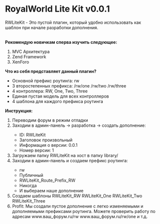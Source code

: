 <h1>RoyalWorld Lite Kit v0.0.1</h1>
<p>RWLiteKit - Это пустой плагин, который удобно использовать как шаблон при начале разработки дополнения.</p>
<br/>
<b>Рекомендую новичкам сперва изучить следующее:</b>
<ol>
  <li>MVC Архитектура</li>
  <li>Zend Framework</li>
  <li>XenForo</li>
</ol>
<b>Что из себя представляет данный плагин?</b>
<ul>
  <li>Основной префикс роутинга: rw</li>
  <li>3 второстепенных префикса: /rw/one /rw/two /rw/three</li>
  <li>4 контроллера: RW, One, Two, Three</li>
  <li>Единая пустая модель для всех контроллеров</li>
  <li>4 шаблона для каждого префикса роутинга</li>
</ul>
<b>Инструкция:</b>
<ol>
  <li>Переводим форум в режим отладки</li>
  <li>Заходим в админ-панель -> разработка -> создать дополнение:</li>
  <ul>
    <li>ID: RWLiteKit</li>
    <li>Заголовок произвольный</li>
    <li>Информация о версии: 0.0.1</li>
    <li>Номер версии: 1</li>
  </ul>
  <li>Загружаем папку RWLiteKit на хост в папку library/</li>
  <li>Заходим в админ-панель и создаем префикс роутинга:</li>
    <ul>
    <li>rw</li>
    <li>Публичный</li>
    <li>RWLiteKit_Route_Prefix_RW</li>
    <li>Никогда</li>
    <li>И выбераем наше дополнение</li>
  </ul>
  <li>Создаем шаблоны RWLiteKit_RW RWLiteKit_One RWLiteKit_Two RWLiteKit_Three</li>
  <li>Profit: Мы создали пустое дополнение с легко изменяемыми и дополняемыми префиксами роутинга. Можете проверить работу по адресам www.ваш_форум.ru/rw www.ваш_форум.ru/rw/one и т.д.</li>
</ol>
